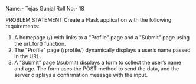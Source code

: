 Name:- Tejas Gunjal
Roll No:- 18

PROBLEM STATEMENT
Create a Flask application with the following requirements:
1.	A homepage (/) with links to a "Profile" page and a "Submit" page using the url_for() function.
2.	The "Profile" page (/profile/<username>) dynamically displays a user’s name passed in the URL.
3.	A "Submit" page (/submit) displays a form to collect the user’s name and age. The form uses the POST method to send the data, and the server displays a confirmation message with the input.

